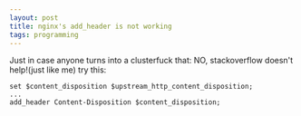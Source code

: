 ```yaml
---
layout: post
title: nginx's add_header is not working
tags: programming
---
```


Just in case anyone turns into a clusterfuck that:
NO, stackoverflow doesn't help!(just like me)
try this:
~~~
set $content_disposition $upstream_http_content_disposition;
...
add_header Content-Disposition $content_disposition;
~~~
